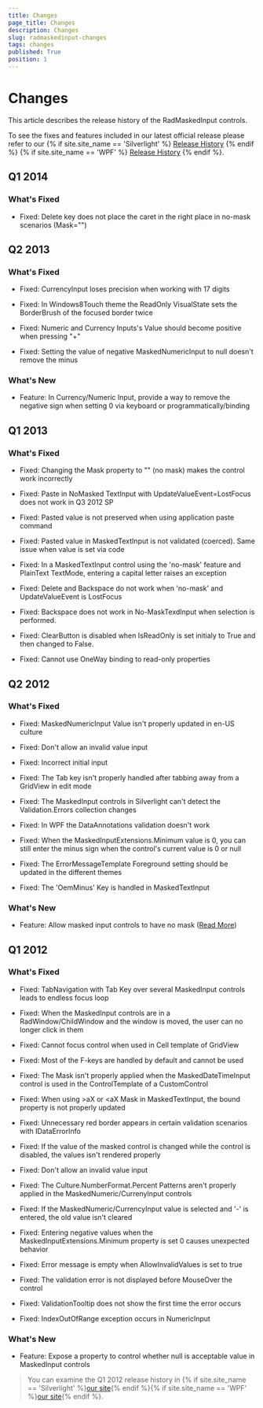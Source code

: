 ```yaml
---
title: Changes
page_title: Changes
description: Changes
slug: radmaskedinput-changes
tags: changes
published: True
position: 1
---
```


# Changes

This article describes the release history of the RadMaskedInput controls.

To see the fixes and features included in our latest official release please refer to our {% if site.site_name == 'Silverlight' %} [Release History](http://www.telerik.com/support/whats-new/silverlight/release-history) {% endif %} {% if site.site_name == 'WPF' %} [Release History](http://www.telerik.com/support/whats-new/wpf/release-history) {% endif %}.


## Q1 2014

### What's Fixed

* Fixed: Delete key does not place the caret in the right place in no-mask scenarios (Mask="")

## Q2 2013

### What's Fixed

* Fixed: CurrencyInput loses precision when working with 17 digits

* Fixed: In Windows8Touch theme the ReadOnly VisualState sets the BorderBrush of the focused border twice 

* Fixed: Numeric and Currency Inputs's Value should become positive when pressing "+"

* Fixed: Setting the value of negative MaskedNumericInput to null doesn't remove the minus

### What's New

* Feature: In Currency/Numeric Input, provide a way to remove the negative sign when setting 0 via keyboard or programmatically/binding				

## Q1 2013

### What's Fixed

* Fixed: Changing the Mask property to "" (no mask) makes the control work incorrectly

* Fixed: Paste in NoMasked TextInput with UpdateValueEvent=LostFocus does not work in Q3 2012 SP

* Fixed: Pasted value is not preserved when using application paste command

* Fixed: Pasted value in MaskedTextInput is not validated (coerced).  Same issue when value is set via code

* Fixed: In a MaskedTextInput control using the 'no-mask' feature and PlainText TextMode, entering a capital letter raises an exception

* Fixed: Delete and Backspace do not work when 'no-mask' and UpdateValueEvent is LostFocus

* Fixed: Backspace does not work in No-MaskTexdInput when selection is performed.

* Fixed: ClearButton is disabled when IsReadOnly is set initialy to True and then changed to False.

* Fixed: Cannot use OneWay binding to read-only properties

## Q2 2012

### What's Fixed

* Fixed: MaskedNumericInput Value isn't properly updated in en-US culture

* Fixed: Don't allow an invalid value input

* Fixed: Incorrect initial input

* Fixed: The Tab key isn't properly handled after tabbing away from a GridView in edit mode

* Fixed: The MaskedInput controls in Silverlight can't detect the Validation.Errors collection changes

* Fixed: In WPF the DataAnnotations validation doesn't work

* Fixed: When the MaskedInputExtensions.Minimum value is 0, you can still enter the minus sign when the control's current value is 0 or null

* Fixed: The ErrorMessageTemplate Foreground setting should be updated in the different themes

* Fixed: The 'OemMinus' Key is handled in MaskedTextInput

### What's New

* Feature: Allow masked input controls to have no mask ([Read More](6423C290-4198-48A9-A19B-8937AAE46FCB#NoMask))				

## Q1 2012

### What's Fixed

* Fixed: TabNavigation with Tab Key over several MaskedInput controls leads to endless focus loop

* Fixed: When the MaskedInput controls are in a RadWindow/ChildWindow and the window is moved, the user can no longer click in them

* Fixed: Cannot focus control when used in Cell template of GridView

* Fixed: Most of  the F-keys are handled by default and cannot be used

* Fixed: The Mask isn't properly applied when the MaskedDateTimeInput control is used in the ControlTemplate of a CustomControl

* Fixed: When using >aX or <aX Mask in MaskedTextInput, the bound property is not properly updated

* Fixed: Unnecessary red border appears in certain validation scenarios with IDataErrorInfo

* Fixed: If the value of the masked control is changed while the control is disabled, the values isn't rendered properly

* Fixed: Don't allow an invalid value input

* Fixed: The Culture.NumberFormat.Percent Patterns aren't properly applied in the MaskedNumeric/CurrenyInput controls

* Fixed: If the MaskedNumeric/CurrencyInput value is selected and '-' is entered, the old value isn't cleared

* Fixed: Entering negative values when the MaskedInputExtensions.Minimum property is set 0 causes unexpected behavior

* Fixed: Error message is empty when AllowInvalidValues is set to true

* Fixed: The validation error is not displayed before MouseOver the control

* Fixed: ValidationTooltip does not show the first time the error occurs

* Fixed: IndexOutOfRange exception occurs in NumericInput

### What's New

* Feature: Expose a property to control whether null is acceptable value in MaskedInput controls

>You can examine the Q1 2012 release history in {% if site.site_name == 'Silverlight' %}[our site](http://www.telerik.com/products/silverlight/whats-new/release_notes/q1-2012-version-2012-1-215-271395503.aspx){% endif %}{% if site.site_name == 'WPF' %}[our site](http://www.telerik.com/products/wpf/whats-new/release-history/q1-2012-version-2012-1-215-1506305735.aspx){% endif %}.
